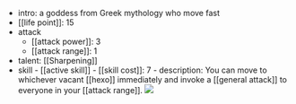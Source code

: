 - intro: a goddess from Greek mythology who move fast
- [[life point]]: 15
- attack
  - [[attack power]]: 3
  - [[attack range]]: 1
- talent: [[Sharpening]]
- skill - [[active skill]] - [[skill cost]]: 7 - description: You can move to whichever vacant [[hexo]] immediately and invoke a [[general attack]] to everyone in your [[attack range]].
  ![](https://imgsa.baidu.com/forum/w%3D580/sign=9865a5aaf5f2b211e42e8546fa816511/66787659252dd42aa069c2720d3b5bb5c8eab85e.jpg)
